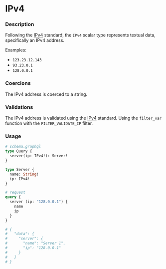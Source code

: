 # IPv4

### Description

Following the [IPv4](https://en.wikipedia.org/wiki/IPv4) standard, the `IPv4` scalar type represents textual data, specifically an IPv4 address.

Examples:

- `123.23.12.143`
- `93.23.0.1`
- `128.0.0.1`

### Coercions

The IPv4 address is coerced to a string.

### Validations

The IPv4 address is validated using the [IPv4](https://en.wikipedia.org/wiki/IPv4) standard. Using the `filter_var` function with the `FILTER_VALIDATE_IP` filter.

### Usage

```graphql
# schema.graphql
type Query {
  server(ip: IPv4!): Server!
}

type Server {
  name: String!
  ip: IPv4!
}
```

```graphql
# request
query {
  server (ip: "128.0.0.1") {
    name
    ip
  }
}

# {
#   "data": {
#     "server": {
#       "name": "Server 1",
#       "ip": "128.0.0.1"
#     }
#   }
# }
```
